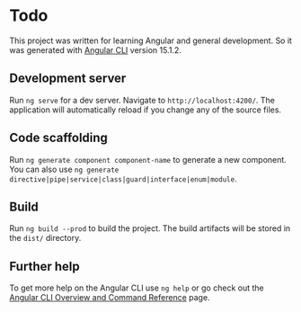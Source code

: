 # Todo

This project was written for  learning Angular and  general development.
So it was generated with [Angular CLI](https://github.com/angular/angular-cli) version 15.1.2.


## Development server

Run `ng serve` for a dev server. Navigate to `http://localhost:4200/`. The application will automatically reload if you change any of the source files.

## Code scaffolding

Run `ng generate component component-name` to generate a new component. You can also use `ng generate directive|pipe|service|class|guard|interface|enum|module`.

## Build

Run `ng build --prod` to build the project. The build artifacts will be stored in the `dist/` directory.
 

## Further help

To get more help on the Angular CLI use `ng help` or go check out the [Angular CLI Overview and Command Reference](https://angular.io/cli) page.
